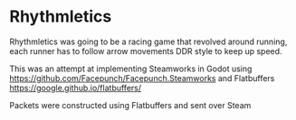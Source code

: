 # Rhythmletics
Rhythmletics was going to be a racing game that revolved around running, each runner has to follow arrow movements DDR style to keep up speed. 

This was an attempt at implementing Steamworks in Godot using https://github.com/Facepunch/Facepunch.Steamworks and Flatbuffers https://google.github.io/flatbuffers/

Packets were constructed using Flatbuffers and sent over Steam
